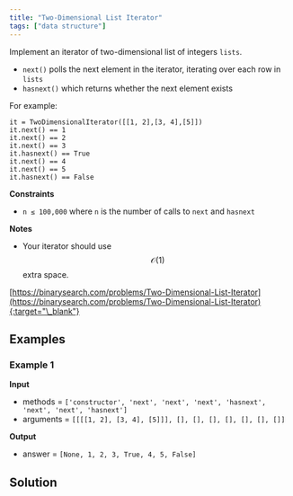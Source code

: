 ```yaml
---
title: "Two-Dimensional List Iterator"
tags: ["data structure"]
---
```


Implement an iterator of two-dimensional list of integers `lists`.

- `next()` polls the next element in the iterator, iterating over each row in `lists`
- `hasnext()` which returns whether the next element exists

For example:

```
it = TwoDimensionalIterator([[1, 2],[3, 4],[5]])
it.next() == 1
it.next() == 2
it.next() == 3
it.hasnext() == True
it.next() == 4
it.next() == 5
it.hasnext() == False
```

**Constraints**

- `n ≤ 100,000` where `n` is the number of calls to `next` and `hasnext`

**Notes**

- Your iterator should use $$\mathcal{O}(1)$$ extra space.

[https://binarysearch.com/problems/Two-Dimensional-List-Iterator](https://binarysearch.com/problems/Two-Dimensional-List-Iterator){:target="\_blank"}

## Examples

### Example 1

**Input**

- methods = `['constructor', 'next', 'next', 'next', 'hasnext', 'next', 'next', 'hasnext']`
- arguments = `[[[[1, 2], [3, 4], [5]]], [], [], [], [], [], [], []]`

**Output**

- answer = `[None, 1, 2, 3, True, 4, 5, False]`

## Solution

<script src="https://gist.github.com/yaeba/16da7be5123724fcf6eccc25581cef5a.js?file=Two-Dimensional-List-Iterator.py"></script>
